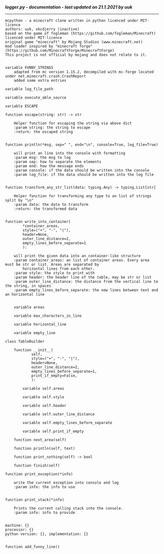 ***logger.py - documentation - last updated on 21.1.2021 by uuk***
___

    mcpython - a minecraft clone written in python licenced under MIT-licence
    authors: uuk, xkcdjerry (inactive)
    based on the game of fogleman (https://github.com/fogleman/Minecraft) licenced under MIT-licence
    original game "minecraft" by Mojang Studios (www.minecraft.net)
    mod loader inspired by "minecraft forge" (https://github.com/MinecraftForge/MinecraftForge)
    This project is not official by mojang and does not relate to it.


    variable FUNNY_STRINGS
        adapted from mc version 1.15.2, decompiled with mc-forge located under net.minecraft.crash.CrashReport
        added some extra entries

    variable log_file_path

    variable execute_able_source

    variable ESCAPE

    function escape(string: str) -> str
        
        Helper function for escaping the string via above dict
        :param string: the string to escape
        :return: the escaped string


    function println(*msg, sep=" ", end="\n", console=True, log_file=True)
        
        will print an line into the console with formatting
        :param msg: the msg to log
        :param sep: how to separate the elements
        :param end: how the message ends
        :param console: if the data should be written into the console
        :param log_file: if the data should be written into the log file


    function transform_any_str_list(data: typing.Any) -> typing.List[str]
        
        Helper function for transforming any type to an list of strings split by "\n"
        :param data: the data to transform
        :return: the transformed data


    function write_into_container(
            *container_areas,
            style=("+", "-", "|"),
            header=None,
            outer_line_distance=2,
            empty_lines_before_separate=1
            ):
        
        will print the given data into an container-like structure
        :param container_areas: an list of container areas. Every area must be str or list. Areas are separated by
            horizontal lines from each other.
        :param style: the style to print with
        :param header: the header line of the table, may be str or list
        :param outer_line_distance: the distance from the vertical line to the string, in spaces
        :param empty_lines_before_separate: the new lines between text and an horizontal line


        variable areas

        variable max_characters_in_line

        variable horizontal_line

        variable empty_line

    class TableBuilder

        function __init__(
                self,
                style=("+", "-", "|"),
                header=None,
                outer_line_distance=2,
                empty_lines_before_separate=1,
                print_if_empty=False,
                ):

            variable self.areas

            variable self.style

            variable self.header

            variable self.outer_line_distance

            variable self.empty_lines_before_separate

            variable self.print_if_empty

        function next_area(self)

        function println(self, text)

        function print_nothing(self) -> bool

        function finish(self)

    function print_exception(*info)
        
        write the current exception into console and log
        :param info: the info to use


    function print_stack(*info)
        
        Prints the current calling stack into the console.
        :param info: info to provide

    
    machine: {}
    processor: {}
    python version: {}, implementation: {}


    function add_funny_line()